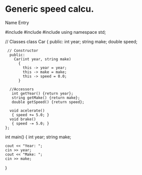 # Generic speed calcu.
Name Entry



#include <iostream>
#include <cmath>
#include <iomanip> 
using namespace std;

  // Classes 
  class Car
    {
      public:
        int year;
        string make;
        double speed;
  
     // Constructor
      public: 
        Car(int year, string make)
          {
            this -> year = year;
            this -> make = make;
            this -> speed = 0.0;
          }
  
      //Accessors
       int getYear() {return year};
       string getMake() {return make};
       double getSpeed() {return speed};
  
      void acelerate()
       { speed += 5.0; }
      void brake()
       { speed -= 5.0; }
    };
  
  
  int main()
  {
    int year;
    string make;
    
    cout << "Year: ";
    cin >> year;
    cout << "Make: ";
    cin >> make;
  
  
  }
  
